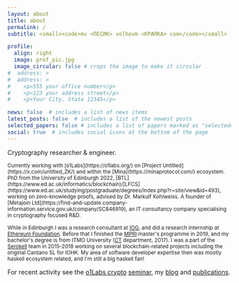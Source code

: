 ```yaml
---
layout: about
title: about
permalink: /
subtitle: <small><code>mv <ПЕСИК> volhovm <КРАПКА> com</code></small>

profile:
  align: right
  image: prof_pic.jpg
  image_circular: false # crops the image to make it circular
#  address: >
#  address: >
#    <p>555 your office number</p>
#    <p>123 your address street</p>
#    <p>Your City, State 12345</p>

news: false  # includes a list of news items
latest_posts: false  # includes a list of the newest posts
selected_papers: false # includes a list of papers marked as "selected={true}"
social: true  # includes social icons at the bottom of the page
---
```


Cryptography researcher & engineer.

<small>
Currently working with [o1Labs](https://o1labs.org/) on [Project Untitled](https://x.com/untitled_ZK/) and within the [Mina](https://minaprotocol.com/) ecosystem. PhD from the University of Edinburgh 2022, [BTL](https://www.ed.ac.uk/informatics/blockchain)/[LFCS](https://www.ed.ac.uk/studying/postgraduate/degrees/index.php?r=site/view&id=493), working on zero-knowledge proofs, advised by Dr. Markulf Kohlweiss. A founder of [Metajoin Ltd](https://find-and-update.company-information.service.gov.uk/company/SC846919), an IT consultancy company specialising in cryptography focused R&D.

While in Edinburgh I was a research consultant at [IOG](https://iohk.io/), and did a research internship at [Ethereum Foundation](https://ethereum.foundation/). Before that I finished the [MPRI](https://wikimpri.dptinfo.ens-cachan.fr/doku.php) master's programme in 2019, and my bachelor's degree is from ITMO University ([CT](https://ditp.ifmo.ru/en/) department, 2017). I was a part of the [Serokell](https://serokell.io/) team in 2015-2018 working on several blockchain-related projects including the original Cardano SL for IOHK. My area of software developer expertise then was mostly haskell ecosystem related, and I'm still a big haskell fan!
</small>

For recent activity see the [o1Labs crypto](https://o1labs.notion.site/crypto-reading-group) [seminar](https://www.youtube.com/playlist?list=PLKIvwYrcKk8CjcmmYHwam_m1Yi0pw6pzB), my [blog](/blog) and [publications](/publications).
